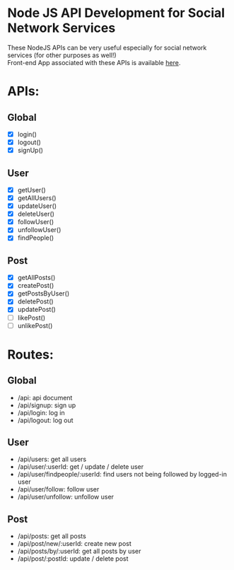 # Node JS API Development for Social Network Services 

These NodeJS APIs can be very useful especially for social network services (for other purposes as well!)
<br/>
Front-end App associated with these APIs is available [here](https://github.com/hbjORbj/sns-frontend).

# APIs:

## Global
- [x] login()
- [x] logout()
- [x] signUp()
  
## User
- [x] getUser()
- [x] getAllUsers()
- [x] updateUser()
- [x] deleteUser()
- [x] followUser()
- [x] unfollowUser()
- [x] findPeople() 
  
## Post
- [x] getAllPosts()
- [x] createPost()
- [x] getPostsByUser()
- [x] deletePost()
- [x] updatePost()
- [ ] likePost()
- [ ] unlikePost()

# Routes:

## Global
- /api: api document
- /api/signup: sign up
- /api/login: log in
- /api/logout: log out

## User
- /api/users: get all users
- /api/user/:userId: get / update / delete user
- /api/user/findpeople/:userId: find users not being followed by logged-in user
- /api/user/follow: follow user
- /api/user/unfollow: unfollow user

## Post  
- /api/posts: get all posts
- /api/post/new/:userId: create new post
- /api/posts/by/:userId: get all posts by user
- /api/post/:postId: update / delete post
